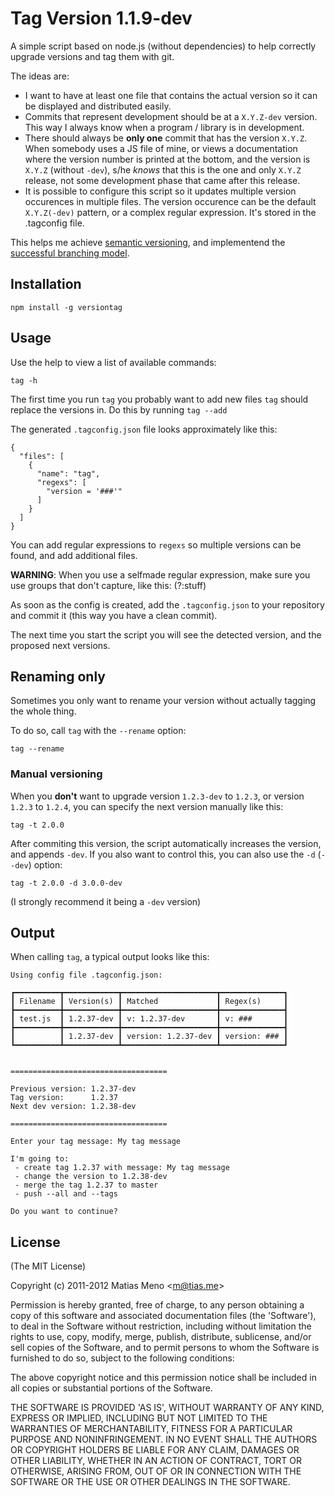# Tag Version 1.1.9-dev

A simple script based on node.js (without dependencies) to help correctly upgrade versions and tag them with git.

The ideas are:

- I want to have at least one file that contains the actual version so it can be displayed and distributed easily.
- Commits that represent development should be at a `X.Y.Z-dev` version. This way I always know when a program / library is in development.
- There should always be **only one** commit that has the version `X.Y.Z`. When somebody uses a JS file of mine, or views a documentation where the version number is printed at the bottom, and the version is `X.Y.Z` (without `-dev`), s/he *knows* that this is the one and only `X.Y.Z` release, not some development phase that came after this release.
- It is possible to configure this script so it updates multiple version occurences in multiple files. The version occurence can be the default `X.Y.Z(-dev)` pattern, or a complex regular expression. It's stored in the .tagconfig file.



This helps me achieve [semantic versioning](http://semver.org/), and implementend the [successful branching model](http://nvie.com/posts/a-successful-git-branching-model/).


## Installation

    npm install -g versiontag

## Usage

Use the help to view a list of available commands:

    tag -h


The first time you run `tag` you probably want to add new files `tag` should replace the versions in.
Do this by running `tag --add`

The generated `.tagconfig.json` file looks approximately like this:

    {
      "files": [
        {
          "name": "tag",
          "regexs": [
            "version = '###'"
          ]
        }
      ]
    }

You can add regular expressions to `regexs` so multiple versions can be found, and add additional files.

**WARNING**: When you use a selfmade regular expression, make sure you use groups that don't capture, like this: (?:stuff)

As soon as the config is created, add the `.tagconfig.json` to your repository and commit it (this way you have a clean commit).

The next time you start the script you will see the detected version, and the proposed next versions.

## Renaming only

Sometimes you only want to rename your version without actually tagging the whole thing.

To do so, call `tag` with the `--rename` option:

    tag --rename

### Manual versioning

When you **don't** want to upgrade version `1.2.3-dev` to `1.2.3`, or version `1.2.3` to `1.2.4`, you can specify the next version manually like this:

    tag -t 2.0.0

After commiting this version, the script automatically increases the version, and appends `-dev`. If you also want to control this, you can also use the `-d` (`--dev`) option:

    tag -t 2.0.0 -d 3.0.0-dev

(I strongly recommend it being a `-dev` version)

## Output

When calling `tag`, a typical output looks like this:

    Using config file .tagconfig.json:

    ┏━━━━━━━━━━┳━━━━━━━━━━━━┳━━━━━━━━━━━━━━━━━━━━━┳━━━━━━━━━━━━━━┓
    ┃ Filename ┃ Version(s) ┃ Matched             ┃ Regex(s)     ┃
    ┣━━━━━━━━━━╋━━━━━━━━━━━━╋━━━━━━━━━━━━━━━━━━━━━╋━━━━━━━━━━━━━━┫
    ┃ test.js  ┃ 1.2.37-dev ┃ v: 1.2.37-dev       ┃ v: ###       ┃
    ┣━━━━━━━━━━╋━━━━━━━━━━━━╋━━━━━━━━━━━━━━━━━━━━━╋━━━━━━━━━━━━━━┫
    ┃          ┃ 1.2.37-dev ┃ version: 1.2.37-dev ┃ version: ### ┃
    ┗━━━━━━━━━━┻━━━━━━━━━━━━┻━━━━━━━━━━━━━━━━━━━━━┻━━━━━━━━━━━━━━┛


    ===================================

    Previous version: 1.2.37-dev
    Tag version:      1.2.37
    Next dev version: 1.2.38-dev

    ===================================

    Enter your tag message: My tag message

    I'm going to:
     - create tag 1.2.37 with message: My tag message
     - change the version to 1.2.38-dev
     - merge the tag 1.2.37 to master
     - push --all and --tags

    Do you want to continue?




## License

(The MIT License)

Copyright (c) 2011-2012 Matias Meno &lt;m@tias.me&gt;

Permission is hereby granted, free of charge, to any person obtaining a copy of this
software and associated documentation files (the 'Software'), to deal in the Software
without restriction, including without limitation the rights to use, copy, modify, merge,
publish, distribute, sublicense, and/or sell copies of the Software, and to permit persons
to whom the Software is furnished to do so, subject to the following conditions:

The above copyright notice and this permission notice shall be included in all copies or
substantial portions of the Software.

THE SOFTWARE IS PROVIDED 'AS IS', WITHOUT WARRANTY OF ANY KIND, EXPRESS OR IMPLIED,
INCLUDING BUT NOT LIMITED TO THE WARRANTIES OF MERCHANTABILITY, FITNESS FOR A PARTICULAR
PURPOSE AND NONINFRINGEMENT. IN NO EVENT SHALL THE AUTHORS OR COPYRIGHT HOLDERS BE LIABLE
FOR ANY CLAIM, DAMAGES OR OTHER LIABILITY, WHETHER IN AN ACTION OF CONTRACT, TORT OR
OTHERWISE, ARISING FROM, OUT OF OR IN CONNECTION WITH THE SOFTWARE OR THE USE OR OTHER
DEALINGS IN THE SOFTWARE.
